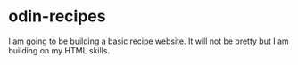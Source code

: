 # odin-recipes
I am going to be building a basic recipe website. It will not be pretty but I am building on my HTML skills.